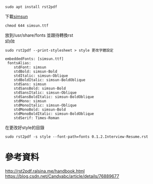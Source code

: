 ```
sudo apt install rst2pdf
```
下載[simsun](files/simsun.ttf) 
```
chmod 644 simsun.ttf 
```
放到/usr/share/fonts 並跟待轉換rst    
[style](files/style)
```
sudo rst2pdf --print-stylesheet > style 更改字體設定

embeddedFonts: [simsun.ttf]
 fontsAlias:
    stdFont: simsun
    stdBold: simsun-Bold
    stdItalic: simsun-Oblique
    stdBoldItalic: simsun-BoldOblique
    stdSans: simsun
    stdSansBold: simsun-Bold
    stdSansItalic: simsun-Oblique
    stdSansBoldItalic: simsun-BoldOblique
    stdMono: simsun
    stdMonoItalic: simsun-Oblique
    stdMonoBold: simsun-Bold
    stdMonoBoldItalic: simsun-BoldOblique
    stdSerif: Times-Roman
```
在更改好style的目錄  
```
sudo rst2pdf -s style --font-path=fonts 0.1.2.Interview-Resume.rst 
```
# 參考資料
http://rst2pdf.ralsina.me/handbook.html  
https://blog.csdn.net/Candyabc/article/details/76889677  
